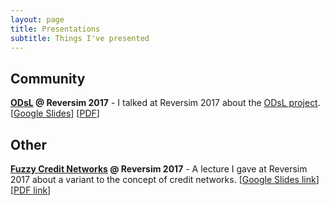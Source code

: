 ```yaml
---
layout: page
title: Presentations
subtitle: Things I've presented
---
```


## Community

**[ODsL](https://odsl.github.io/) @ Reversim 2017** - I talked at Reversim 2017 about the [ODsL project](https://odsl.github.io/). [[Google Slides](https://docs.google.com/presentation/d/1G1eonyxCapnCbklfnlfmXBpfs9r29ANcTQBWATGej28/edit?usp=sharing)] [[PDF](https://drive.google.com/file/d/0B3IYTOSJm0hOR2ZrVW9UMEVEZXc/view?usp=sharing)]


## Other

**[Fuzzy Credit Networks](https://docs.google.com/presentation/d/1e4WdkVnXWdrg7isx73lDnr1cu_oIKi0AwJxw3eja3GA/edit?usp=sharing) @ Reversim 2017** - A lecture I gave at Reversim 2017 about a variant to the concept of credit networks. [[Google Slides link](https://docs.google.com/presentation/d/1e4WdkVnXWdrg7isx73lDnr1cu_oIKi0AwJxw3eja3GA/edit?usp=sharing)] [[PDF link](https://drive.google.com/file/d/0B3IYTOSJm0hOUWRMeEE0ZlhFVkk/view?usp=sharing)]
